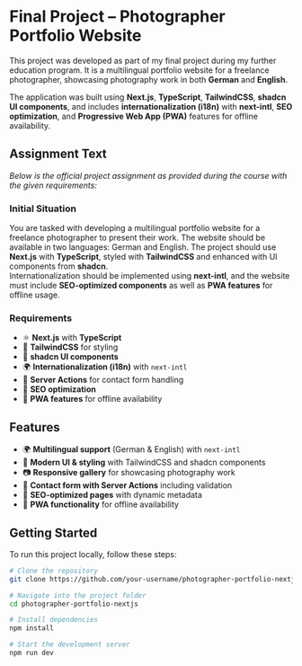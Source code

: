 # Final Project – Photographer Portfolio Website

This project was developed as part of my final project during my further education program. It is a multilingual portfolio website for a freelance photographer, showcasing photography work in both **German** and **English**.

The application was built using **Next.js**, **TypeScript**, **TailwindCSS**, **shadcn UI components**, and includes **internationalization (i18n)** with **next-intl**, **SEO optimization**, and **Progressive Web App (PWA)** features for offline availability.

## Assignment Text

_Below is the official project assignment as provided during the course with the given requirements:_

### Initial Situation

You are tasked with developing a multilingual portfolio website for a freelance photographer to present their work. The website should be available in two languages: German and English. The project should use **Next.js** with **TypeScript**, styled with **TailwindCSS** and enhanced with UI components from **shadcn**.  
Internationalization should be implemented using **next-intl**, and the website must include **SEO-optimized components** as well as **PWA features** for offline usage.

### Requirements

- ⚛️ **Next.js** with **TypeScript**
- 🎨 **TailwindCSS** for styling
- 🧩 **shadcn UI components**
- 🌍 **Internationalization (i18n)** with `next-intl`
- 📩 **Server Actions** for contact form handling
- 🔎 **SEO optimization**
- 📱 **PWA features** for offline availability

## Features

- 🌍 **Multilingual support** (German & English) with `next-intl`
- 🎨 **Modern UI & styling** with TailwindCSS and shadcn components
- 📷 **Responsive gallery** for showcasing photography work
- 📩 **Contact form with Server Actions** including validation
- 🔎 **SEO-optimized pages** with dynamic metadata
- 📱 **PWA functionality** for offline availability

## Getting Started

To run this project locally, follow these steps:

```bash
# Clone the repository
git clone https://github.com/your-username/photographer-portfolio-nextjs.git

# Navigate into the project folder
cd photographer-portfolio-nextjs

# Install dependencies
npm install

# Start the development server
npm run dev
```
